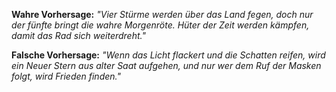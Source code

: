 **Wahre Vorhersage:**
	_"Vier Stürme werden über das Land fegen, doch nur der fünfte bringt die wahre Morgenröte. Hüter der Zeit werden kämpfen, damit das Rad sich weiterdreht."_

**Falsche Vorhersage:**
	_"Wenn das Licht flackert und die Schatten reifen, wird ein Neuer Stern aus alter Saat aufgehen, und nur wer dem Ruf der Masken folgt, wird Frieden finden."_